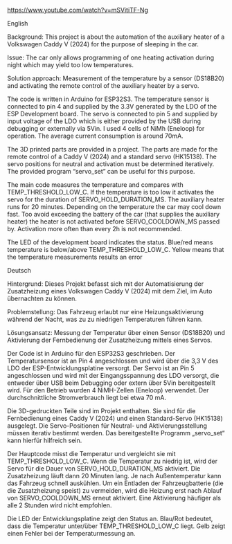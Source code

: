 https://www.youtube.com/watch?v=mSVitiTF-Ng

English

Background: This project is about the automation of the auxiliary heater of a Volkswagen Caddy V (2024) for the purpose of sleeping in the car. 

Issue: The car only allows programming of one heating  activation during night which may yield too low temperatures.

Solution approach: Measurement of the temperature by a sensor (DS18B20) and activating the remote control of the auxiliary heater by a servo.

The code is written in Arduino for ESP32S3. The temperature sensor is connected to pin 4 and supplied by the 3.3V generated by the LDO of the ESP Development board. The servo is connected to pin 5 and supplied by input voltage of the LDO which is either provided by the USB during debugging or externally via 5Vin. I used 4 cells of NiMh (Eneloop) for operation. The average current consumption is around 70mA.

The 3D printed parts are provided in a project. The parts are made for the remote control of a Caddy V (2024) and a standard servo (HK15138). The servo positions for neutral and activation must be determined iteratively. The provided program “servo_set” can be useful for this purpose.

The main code measures the temperature and compares with TEMP_THRESHOLD_LOW_C. If the temperature is too low it activates the servo for the duration of SERVO_HOLD_DURATION_MS. The auxiliary heater runs for 20 minutes. Depending on the temperature the car may cool down fast. Too avoid exceeding the battery of the car (that supplies the auxiliary heater) the heater is not activated before SERVO_COOLDOWN_MS passed by. Activation more often than every 2h is not recommended. 

The LED of the development board indicates the status. Blue/red means temperature is below/above TEMP_THRESHOLD_LOW_C. Yellow means that the temperature measurements results an error

Deutsch

Hintergrund: Dieses Projekt befasst sich mit der Automatisierung der Zusatzheizung eines Volkswagen Caddy V (2024) mit dem Ziel, im Auto übernachten zu können.

Problemstellung: Das Fahrzeug erlaubt nur eine Heizungsaktivierung während der Nacht, was zu zu niedrigen Temperaturen führen kann.

Lösungsansatz: Messung der Temperatur über einen Sensor (DS18B20) und Aktivierung der Fernbedienung der Zusatzheizung mittels eines Servos.

Der Code ist in Arduino für den ESP32S3 geschrieben. Der Temperatursensor ist an Pin 4 angeschlossen und wird über die 3,3 V des LDO der ESP-Entwicklungsplatine versorgt. Der Servo ist an Pin 5 angeschlossen und wird mit der Eingangsspannung des LDO versorgt, die entweder über USB beim Debugging oder extern über 5Vin bereitgestellt wird. Für den Betrieb wurden 4 NiMH-Zellen (Eneloop) verwendet. Der durchschnittliche Stromverbrauch liegt bei etwa 70 mA.

Die 3D-gedruckten Teile sind im Projekt enthalten. Sie sind für die Fernbedienung eines Caddy V (2024) und einen Standard-Servo (HK15138) ausgelegt. Die Servo-Positionen für Neutral- und Aktivierungsstellung müssen iterativ bestimmt werden. Das bereitgestellte Programm „servo_set“ kann hierfür hilfreich sein.

Der Hauptcode misst die Temperatur und vergleicht sie mit TEMP_THRESHOLD_LOW_C. Wenn die Temperatur zu niedrig ist, wird der Servo für die Dauer von SERVO_HOLD_DURATION_MS aktiviert. Die Zusatzheizung läuft dann 20 Minuten lang. Je nach Außentemperatur kann das Fahrzeug schnell auskühlen. Um ein Entladen der Fahrzeugbatterie (die die Zusatzheizung speist) zu vermeiden, wird die Heizung erst nach Ablauf von SERVO_COOLDOWN_MS erneut aktiviert. Eine Aktivierung häufiger als alle 2 Stunden wird nicht empfohlen.

Die LED der Entwicklungsplatine zeigt den Status an. Blau/Rot bedeutet, dass die Temperatur unter/über TEMP_THRESHOLD_LOW_C liegt. Gelb zeigt einen Fehler bei der Temperaturmessung an.

